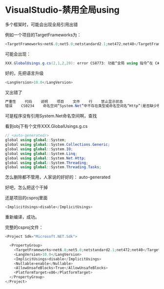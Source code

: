 # VisualStudio-禁用全局using

多个框架时，可能会出现全局引用出错

例如一个项目的TargetFrameworks为：

```C#
<TargetFrameworks>net6.0;net5.0;netstandard2.1;net472;net40</TargetFrameworks>
```

可能会出现：

```C#
XXX.GlobalUsings.g.cs(2,1,2,29): error CS8773: 功能“全局 using 指令”在 C# 9.0 中不可用。请使用语言版本 10.0 或更高版本。
```

好的，先把语言升级

```C#
<LangVersion>10.0</LangVersion>
```

又出错了

```C#
严重性    代码    说明    项目    文件    行    禁止显示状态
错误    CS0234    命名空间“System.Net”中不存在类型或命名空间名“Http”(是否缺少程序集引用?)    
```

可是程序没有引用System.Net命名空间啊，查找

看到obj下有个文件XXX.GlobalUsings.g.cs

```C#
// <auto-generated/>
global using global::System;
global using global::System.Collections.Generic;
global using global::System.IO;
global using global::System.Linq;
global using global::System.Net.Http;
global using global::System.Threading;
global using global::System.Threading.Tasks;
```

怎么删除都不管用，人家说的好好的： auto-generated

好吧，怎么把这个干掉

还是项目的csproj里面

```C#
<ImplicitUsings>disable</ImplicitUsings>
```

重新编译，成功。

完整的csproj文件：

```C#
<Project Sdk="Microsoft.NET.Sdk">

  <PropertyGroup>
    <TargetFrameworks>net6.0;net5.0;netstandard2.1;net472;net40</TargetFrameworks>
    <LangVersion>10.0</LangVersion>
    <ImplicitUsings>disable</ImplicitUsings>
    <Nullable>enable</Nullable>
    <AllowUnsafeBlocks>True</AllowUnsafeBlocks>
    <PlatformTarget>x86</PlatformTarget>
  </PropertyGroup>
</Project>
```
